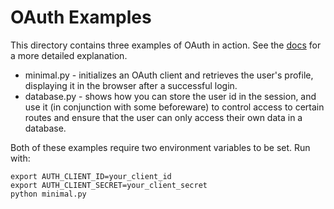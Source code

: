 # OAuth Examples

This directory contains three examples of OAuth in action. See the [docs](https://docs.fastht.ml/explains/oauth.html) for a more detailed explanation.

- minimal.py - initializes an OAuth client and retrieves the user's profile, displaying it in the browser after a successful login.
- database.py - shows how you can store the user id in the session, and use it (in conjunction with some beforeware) to control access to certain routes and ensure that the user can only access their own data in a database.

Both of these examples require two environment variables to be set. Run with:

```
export AUTH_CLIENT_ID=your_client_id
export AUTH_CLIENT_SECRET=your_client_secret
python minimal.py
```